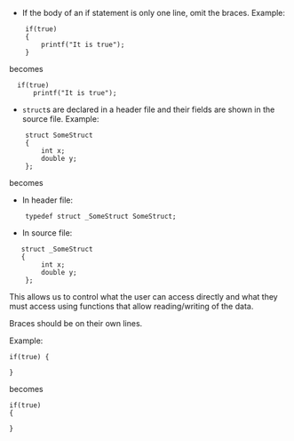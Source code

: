 - If the body of an if statement is only one line, omit the braces.
  Example:
```  
    if(true)
    {
        printf("It is true");
    }
```
	
  becomes
  ```
    if(true)
        printf("It is true");
```


- `struct`s are declared in a header file and their fields are shown in
  the source file.
  Example:
```
    struct SomeStruct
    {
        int x;
        double y;
    };
```
  becomes

  - In header file:
```
    typedef struct _SomeStruct SomeStruct;
```
  - In source file:
```
   struct _SomeStruct
   {
        int x;
        double y;
    };
```
  This allows us to control what the user can access directly and what
  they must access using functions that allow reading/writing of the data.

  Braces should be on their own lines.

  Example:

  ```
  if(true) {

  }
  ```

  becomes

  ```
  if(true)
  {

  }
  ```